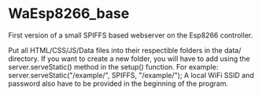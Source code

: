# WaEsp8266_base
First version of a small SPIFFS based webserver on the Esp8266 controller.

Put all HTML/CSS/JS/Data files into their respectible folders in the data/ directory.
If you want to create a new folder, you will have to add using the server.serveStatic() method in the setup() function.
For example: server.serveStatic("/example/", SPIFFS, "/example/");
A local WiFi SSID and password also have to be provided in the beginning of the program.
